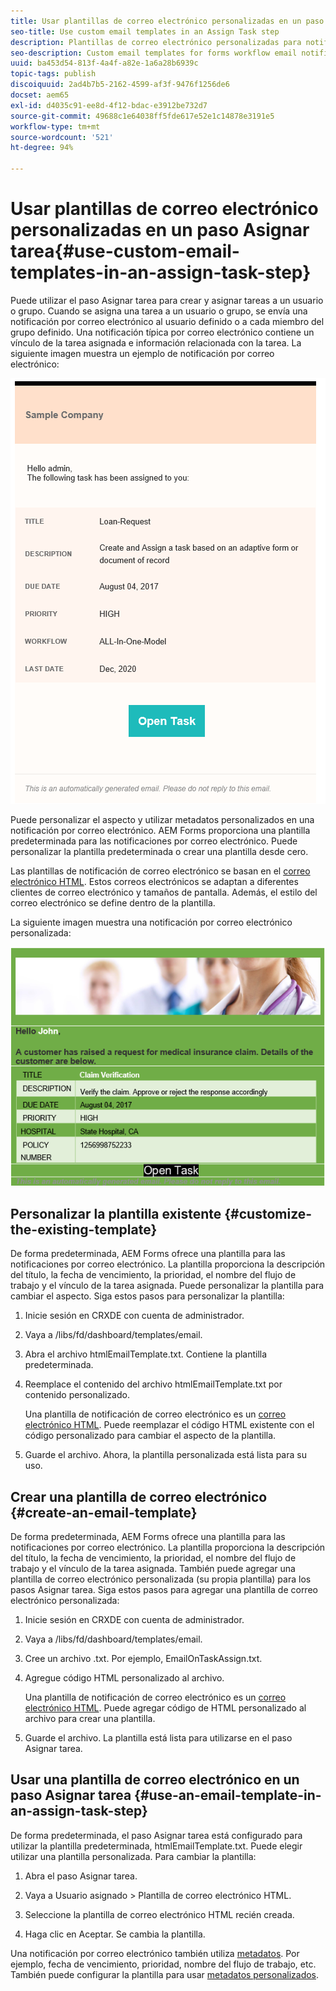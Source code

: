 ```yaml
---
title: Usar plantillas de correo electrónico personalizadas en un paso Asignar tarea
seo-title: Use custom email templates in an Assign Task step
description: Plantillas de correo electrónico personalizadas para notificaciones de correo electrónico de flujo de trabajo de formularios
seo-description: Custom email templates for forms workflow email notifications
uuid: ba453d54-813f-4a4f-a82e-1a6a28b6939c
topic-tags: publish
discoiquuid: 2ad4b7b5-2162-4599-af3f-9476f1256de6
docset: aem65
exl-id: d4035c91-ee8d-4f12-bdac-e3912be732d7
source-git-commit: 49688c1e64038ff5fde617e52e1c14878e3191e5
workflow-type: tm+mt
source-wordcount: '521'
ht-degree: 94%

---
```


# Usar plantillas de correo electrónico personalizadas en un paso Asignar tarea{#use-custom-email-templates-in-an-assign-task-step}

Puede utilizar el paso Asignar tarea para crear y asignar tareas a un usuario o grupo. Cuando se asigna una tarea a un usuario o grupo, se envía una notificación por correo electrónico al usuario definido o a cada miembro del grupo definido. Una notificación típica por correo electrónico contiene un vínculo de la tarea asignada e información relacionada con la tarea. La siguiente imagen muestra un ejemplo de notificación por correo electrónico:

![Notificación por correo electrónico con plantilla predeterminada](do-not-localize/default_email_template_new.png)

Puede personalizar el aspecto y utilizar metadatos personalizados en una notificación por correo electrónico. AEM Forms proporciona una plantilla predeterminada para las notificaciones por correo electrónico. Puede personalizar la plantilla predeterminada o crear una plantilla desde cero.

Las plantillas de notificación de correo electrónico se basan en el [correo electrónico HTML](https://es.wikipedia.org/wiki/Correo_HTML). Estos correos electrónicos se adaptan a diferentes clientes de correo electrónico y tamaños de pantalla. Además, el estilo del correo electrónico se define dentro de la plantilla.

La siguiente imagen muestra una notificación por correo electrónico personalizada:

![Notificación por correo electrónico con plantilla personalizada](do-not-localize/customized-email.png)

## Personalizar la plantilla existente {#customize-the-existing-template}

De forma predeterminada, AEM Forms ofrece una plantilla para las notificaciones por correo electrónico. La plantilla proporciona la descripción del título, la fecha de vencimiento, la prioridad, el nombre del flujo de trabajo y el vínculo de la tarea asignada. Puede personalizar la plantilla para cambiar el aspecto. Siga estos pasos para personalizar la plantilla:

1. Inicie sesión en CRXDE con cuenta de administrador.

1. Vaya a /libs/fd/dashboard/templates/email.

1. Abra el archivo htmlEmailTemplate.txt. Contiene la plantilla predeterminada.

1. Reemplace el contenido del archivo htmlEmailTemplate.txt por contenido personalizado.

   Una plantilla de notificación de correo electrónico es un [correo electrónico HTML](https://es.wikipedia.org/wiki/Correo_HTML). Puede reemplazar el código HTML existente con el código personalizado para cambiar el aspecto de la plantilla.

1. Guarde el archivo. Ahora, la plantilla personalizada está lista para su uso.

## Crear una plantilla de correo electrónico {#create-an-email-template}

De forma predeterminada, AEM Forms ofrece una plantilla para las notificaciones por correo electrónico. La plantilla proporciona la descripción del título, la fecha de vencimiento, la prioridad, el nombre del flujo de trabajo y el vínculo de la tarea asignada. También puede agregar una plantilla de correo electrónico personalizada (su propia plantilla) para los pasos Asignar tarea. Siga estos pasos para agregar una plantilla de correo electrónico personalizada:

1. Inicie sesión en CRXDE con cuenta de administrador.

1. Vaya a /libs/fd/dashboard/templates/email.

1. Cree un archivo .txt. Por ejemplo, EmailOnTaskAssign.txt.

1. Agregue código HTML personalizado al archivo.

   Una plantilla de notificación de correo electrónico es un [correo electrónico HTML](https://es.wikipedia.org/wiki/Correo_HTML). Puede agregar código de HTML personalizado al archivo para crear una plantilla.

1. Guarde el archivo. La plantilla está lista para utilizarse en el paso Asignar tarea.

## Usar una plantilla de correo electrónico en un paso Asignar tarea {#use-an-email-template-in-an-assign-task-step}

De forma predeterminada, el paso Asignar tarea está configurado para utilizar la plantilla predeterminada, htmlEmailTemplate.txt. Puede elegir utilizar una plantilla personalizada. Para cambiar la plantilla:

1. Abra el paso Asignar tarea.

1. Vaya a Usuario asignado > Plantilla de correo electrónico HTML.

1. Seleccione la plantilla de correo electrónico HTML recién creada.

1. Haga clic en Aceptar. Se cambia la plantilla.

Una notificación por correo electrónico también utiliza [metadatos](../../forms/using/use-metadata-in-email-notifications.md). Por ejemplo, fecha de vencimiento, prioridad, nombre del flujo de trabajo, etc. También puede configurar la plantilla para usar [metadatos personalizados](../../forms/using/use-metadata-in-email-notifications.md#using-custom-metadata-in-an-email-notification).
